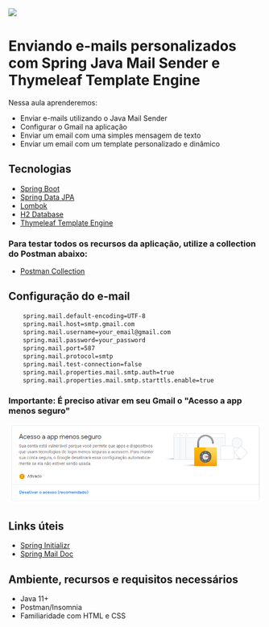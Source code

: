 <img src="https://storage.googleapis.com/golden-wind/experts-club/capa-github.svg" />

# Enviando e-mails personalizados com Spring Java Mail Sender e Thymeleaf Template Engine

Nessa aula aprenderemos:
- Enviar e-mails utilizando o Java Mail Sender
- Configurar o Gmail na aplicação
- Enviar um email com uma simples mensagem de texto
- Enviar um email com um template personalizado e dinâmico

## Tecnologias

- [Spring Boot](https://spring.io/projects/spring-boot)
- [Spring Data JPA](https://spring.io/projects/spring-data-jpa)
- [Lombok](https://projectlombok.org/)
- [H2 Database](https://www.h2database.com/html/quickstart.html)
- [Thymeleaf Template Engine](https://www.thymeleaf.org/documentation.html)

### Para testar todos os recursos da aplicação, utilize a collection do Postman abaixo:

- [Postman Collection](https://www.getpostman.com/collections/232002cdb2886d327069)

## Configuração do e-mail

````
    spring.mail.default-encoding=UTF-8
    spring.mail.host=smtp.gmail.com
    spring.mail.username=your_email@gmail.com
    spring.mail.password=your_password
    spring.mail.port=587
    spring.mail.protocol=smtp
    spring.mail.test-connection=false
    spring.mail.properties.mail.smtp.auth=true
    spring.mail.properties.mail.smtp.starttls.enable=true
````

### Importante: É preciso ativar em seu Gmail o "Acesso a app menos seguro"

![Segurança Gmail](src/main/resources/static/images/gmail_configuracao_app_menos_seguro.PNG)

## Links úteis

- [Spring Initializr](https://start.spring.io/#!type=maven-project&language=java&platformVersion=2.5.5&packaging=jar&jvmVersion=11&groupId=com.example&artifactId=mailsender&name=spring-mail-sender-thymeleaf&description=Demo%20project%20for%20Java%20Mail%20Sender%20and%20Thymeleaf%20template%20engine&packageName=com.example.mailsender&dependencies=web,devtools,data-jpa,h2,lombok,mail,thymeleaf,validation)
- [Spring Mail Doc](https://docs.spring.io/spring-framework/docs/3.2.x/spring-framework-reference/html/mail.html)

## Ambiente, recursos e requisitos necessários

- Java 11+
- Postman/Insomnia
- Familiaridade com HTML e CSS